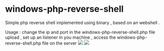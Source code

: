 # windows-php-reverse-shell
Simple php reverse shell implemented using binary , based on an webshell .

Usage : change the ip and port in the  windows-php-reverse-shell.php file 
        upload , set up an listener in you machine , access the windows-php-reverse-shell.php file on the server 
        <img src="http://i.imgur.com/osI97eI.png">
        <img src="http://i.imgur.com/HULO1hU.png">
        

